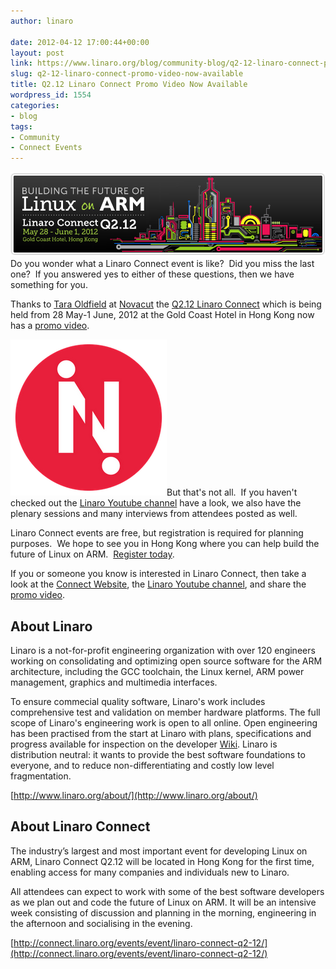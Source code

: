 ```yaml
---
author: linaro

date: 2012-04-12 17:00:44+00:00
layout: post
link: https://www.linaro.org/blog/community-blog/q2-12-linaro-connect-promo-video-now-available/
slug: q2-12-linaro-connect-promo-video-now-available
title: Q2.12 Linaro Connect Promo Video Now Available
wordpress_id: 1554
categories:
- blog
tags:
- Community
- Connect Events
---
```


[![](/assets/blog/event-221.png)](http://connect.linaro.org/events/event/linaro-connect-q2-12/)Do you wonder what a Linaro Connect event is like?  Did you miss the last one?  If you answered yes to either of these questions, then we have something for you.

Thanks to [Tara Oldfield](https://plus.google.com/117647229006247247428/posts) at [Novacut](https://plus.google.com/109582833728734114979/posts) the [Q2.12 Linaro Connect](http://connect.linaro.org/events/event/linaro-connect-q2-12/) which is being held from 28 May-1 June, 2012 at the Gold Coast Hotel in Hong Kong now has a [promo video](http://youtu.be/xkFQzhYLsQI).

[![](/assets/blog/novacut-solo-brandmark_PINK_FINAL-PNG-512px.png)](http://novacut.com/)But that's not all.  If you haven't checked out the [Linaro Youtube channel](http://www.youtube.com/user/linaroorg) have a look, we also have the plenary sessions and many interviews from attendees posted as well.

Linaro Connect events are free, but registration is required for planning purposes.  We hope to see you in Hong Kong where you can help build the future of Linux on ARM.  [Register today](http://connect.linaro.org/register-connect/).

If you or someone you know is interested in Linaro Connect, then take a look at the [Connect Website](http://connect.linaro.org/events/event/linaro-connect-q2-12/), the [Linaro Youtube channel](http://www.youtube.com/user/linaroorg), and share the [promo video](http://youtu.be/xkFQzhYLsQI).


## About Linaro


Linaro is a not-for-profit engineering organization with over 120 engineers working on consolidating and optimizing open source software for the ARM architecture, including the GCC toolchain, the Linux kernel, ARM power management, graphics and multimedia interfaces.

To ensure commecial quality software, Linaro's work includes comprehensive test and validation on member hardware platforms. The full scope of Linaro's engineering work is open to all online. Open engineering has been practised from the start at Linaro with plans, specifications and progress available for inspection on the developer [Wiki](http://wiki.linaro.org/). Linaro is distribution neutral: it wants to provide the best software foundations to everyone, and to reduce non-differentiating and costly low level fragmentation.

[http://www.linaro.org/about/](http://www.linaro.org/about/)


## About Linaro Connect


The industry’s largest and most important event for developing Linux on ARM, Linaro Connect Q2.12 will be located in Hong Kong for the first time, enabling access for many companies and individuals new to Linaro.

All attendees can expect to work with some of the best software developers as we plan out and code the future of Linux on ARM. It will be an intensive week consisting of discussion and planning in the morning, engineering in the afternoon and socialising in the evening.

[http://connect.linaro.org/events/event/linaro-connect-q2-12/](http://connect.linaro.org/events/event/linaro-connect-q2-12/)
